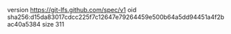 version https://git-lfs.github.com/spec/v1
oid sha256:d15da83017cdcc225f7c12647e79264459e500b64a5dd94451a4f2bac40a5384
size 311
